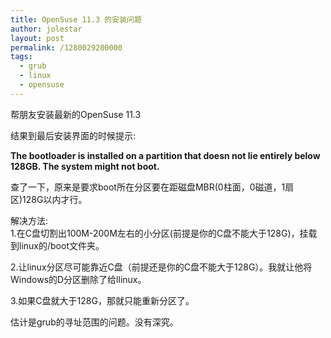 ```yaml
---
title: OpenSuse 11.3 的安装问题
author: jolestar
layout: post
permalink: /1280029200000
tags:
  - grub
  - linux
  - opensuse
---
```



帮朋友安装最新的OpenSuse 11.3

结果到最后安装界面的时候提示:

**The bootloader is installed on a partition that doesn not lie entirely below 128GB. The system might not boot.**

查了一下，原来是要求boot所在分区要在距磁盘MBR(0柱面，0磁道，1扇区)128G以内才行。

解决方法:  
1.在C盘切割出100M-200M左右的小分区(前提是你的C盘不能大于128G)，挂载到linux的/boot文件夹。

2.让linux分区尽可能靠近C盘（前提还是你的C盘不能大于128G）。我就让他将Windows的D分区删除了给llinux。

3.如果C盘就大于128G，那就只能重新分区了。

估计是grub的寻址范围的问题。没有深究。
